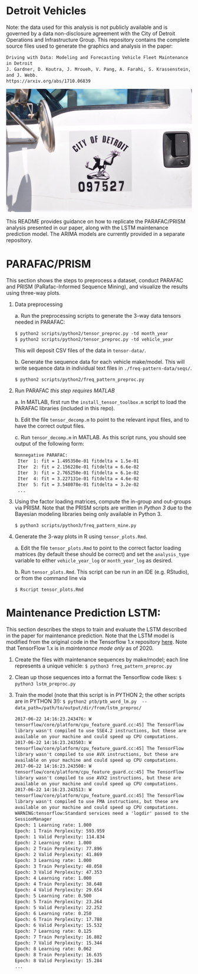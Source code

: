 # Detroit Vehicles 

Note: the data used for this analysis is not publicly available and is governed by a data non-disclosure agreement with the City of Detroit Operations and Infrastructure Group. This repository contains the complete source files used to generate the graphics and analysis in the paper:

```
Driving with Data: Modeling and Forecasting Vehicle Fleet Maintenance in Detroit
J. Gardner, D. Koutra, J. Mroueh, V. Pang, A. Farahi, S. Krassenstein, and J. Webb.
https://arxiv.org/abs/1710.06839
```

![Detroit](img/readme/thumb_DSC_0437_1024.jpg)

This README provides guidance on how to replicate the PARAFAC/PRISM analysis presented in our paper, along with the LSTM maintenance prediction model. The ARIMA models are currently provided in a separate repository.

# PARAFAC/PRISM

This section shows the steps to preprocess a dataset, conduct PARAFAC and PRISM (PaRafac-Informed Sequence Mining), and visualize the results using three-way plots.

1. Data preprocessing

    a. Run the preprocessing scripts to generate the 3-way data tensors needed in PARAFAC:

    ``` 
    $ python2 scripts/python2/tensor_preproc.py -td month_year
    $ python2 scripts/python2/tensor_preproc.py -td vehicle_year
    ```
    This will deposit CSV files of the data in `tensor-data/`.
    
    b. Generate the sequence data for each vehicle make/model. This will write sequence data in individual text files in `./freq-pattern-data/seqs/`.
    
    ``` 
    $ python2 scripts/python2/freq_pattern_preproc.py
    ```

2. Run PARAFAC *this step requires MATLAB*

    a. In MATLAB, first run the `install_tensor_toolbox.m` script to load the PARAFAC libraries (included in this repo).
    
    b. Edit the file `tensor_decomp.m` to point to the relevant input files, and to have the correct output files. 
    
    c. Run `tensor_decomp.m` in MATLAB. As this script runs, you should see output of the following form:
    
    ``` 
    Nonnegative PARAFAC:
     Iter  1: fit = 1.495350e-01 fitdelta = 1.5e-01
     Iter  2: fit = 2.156228e-01 fitdelta = 6.6e-02
     Iter  3: fit = 2.765258e-01 fitdelta = 6.1e-02
     Iter  4: fit = 3.227131e-01 fitdelta = 4.6e-02
     Iter  5: fit = 3.548078e-01 fitdelta = 3.2e-02
     ... 
   ```

3. Using the factor loading matrices, compute the in-group and out-groups via PRISM. Note that the PRISM scripts are written in *Python 3* due to the Bayesian modeling libraries being only available in Python 3.

    ``` 
    $ python3 scripts/python3/freq_pattern_mine.py
    ```


4. Generate the 3-way plots in R using `tensor_plots.Rmd`. 

    a. Edit the file `tensor_plots.Rmd` to point to the correct factor loading matrices (by default these should be correct) and set the `analysis_type` variable to either `vehicle_year_log` or `month_year_log` as desired.
    
    b. Run `tensor_plots.Rmd`. This script can be run in an IDE (e.g. RStudio), or from the command line via
    
    ```
    $ Rscript tensor_plots.Rmd
    ```


# Maintenance Prediction LSTM:

This section describes the steps to train and evaluate the LSTM described in the paper for maintenance prediction. Note that the LSTM model is modified from the original code in the Tensorflow 1.x repository [here](https://github.com/tensorflow/docs/blob/master/site/en/r1/tutorials/sequences/recurrent.md). Note that TensorFlow 1.x is in *maintenance mode only* as of 2020.

1. Create the files with maintenance sequences by make/model; each line represents a unique vehicle:
```$ python3 freq_pattern_preproc.py```

2. Clean up those sequences into a format the Tensorflow code likes:
```$ python3 lstm_preproc.py ```

3. Train the model (note that this script is in PYTHON 2; the other scripts are in PYTHON 3!):
```$ python2 ptb/ptb_word_lm.py  --data_path=/path/to/output/dir/from/lstm_preproc/ ```

    ```
    2017-06-22 14:16:23.243476: W tensorflow/core/platform/cpu_feature_guard.cc:45] The TensorFlow library wasn't compiled to use SSE4.2 instructions, but these are available on your machine and could speed up CPU computations.
    2017-06-22 14:16:23.243503: W tensorflow/core/platform/cpu_feature_guard.cc:45] The TensorFlow library wasn't compiled to use AVX instructions, but these are available on your machine and could speed up CPU computations.
    2017-06-22 14:16:23.243508: W tensorflow/core/platform/cpu_feature_guard.cc:45] The TensorFlow library wasn't compiled to use AVX2 instructions, but these are available on your machine and could speed up CPU computations.
    2017-06-22 14:16:23.243513: W tensorflow/core/platform/cpu_feature_guard.cc:45] The TensorFlow library wasn't compiled to use FMA instructions, but these are available on your machine and could speed up CPU computations.
    WARNING:tensorflow:Standard services need a 'logdir' passed to the SessionManager
    Epoch: 1 Learning rate: 1.000
    Epoch: 1 Train Perplexity: 593.959
    Epoch: 1 Valid Perplexity: 114.834
    Epoch: 2 Learning rate: 1.000
    Epoch: 2 Train Perplexity: 77.896
    Epoch: 2 Valid Perplexity: 41.869
    Epoch: 3 Learning rate: 1.000
    Epoch: 3 Train Perplexity: 48.058
    Epoch: 3 Valid Perplexity: 47.353
    Epoch: 4 Learning rate: 1.000
    Epoch: 4 Train Perplexity: 38.648
    Epoch: 4 Valid Perplexity: 29.654
    Epoch: 5 Learning rate: 0.500
    Epoch: 5 Train Perplexity: 23.264
    Epoch: 5 Valid Perplexity: 22.252
    Epoch: 6 Learning rate: 0.250
    Epoch: 6 Train Perplexity: 17.788
    Epoch: 6 Valid Perplexity: 15.532
    Epoch: 7 Learning rate: 0.125
    Epoch: 7 Train Perplexity: 16.802
    Epoch: 7 Valid Perplexity: 15.344
    Epoch: 8 Learning rate: 0.062
    Epoch: 8 Train Perplexity: 16.635
    Epoch: 8 Valid Perplexity: 15.284
    ...
    ```
